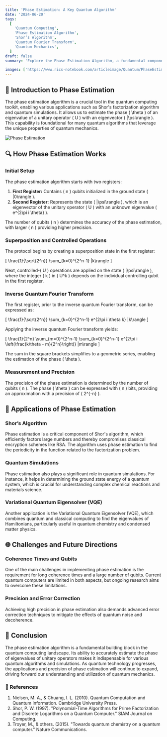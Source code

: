 ```yaml
---
title: 'Phase Estimation: A Key Quantum Algorithm'
date: '2024-06-20'
tags:
  [
    'Quantum Computing',
    'Phase Estimation Algorithm',
    'Shor’s Algorithm',
    'Quantum Fourier Transform',
    'Quantum Mechanics',
  ]
draft: false
summary: 'Explore the Phase Estimation Algorithm, a fundamental component in quantum computing. Understand its role in algorithms like Shors factorization and its significance in quantum simulations.'

images: ['https://www.rics-notebook.com/articleimage/Quantum/PhaseEstimation.png']
---
```


## 🌌 Introduction to Phase Estimation

The phase estimation algorithm is a crucial tool in the quantum computing toolkit, enabling various applications such as Shor's factorization algorithm and quantum simulations. It allows us to estimate the phase \( \theta \) of an eigenvalue of a unitary operator \( U \) with an eigenvector \( |\psi\rangle \). This capability is foundational for many quantum algorithms that leverage the unique properties of quantum mechanics.

![Phase Estimation](https://courses.xpro.mit.edu/assets/courseware/v1/20b9b2db52f7791b363e6fa007fcf435/asset-v1:xPRO+QCFx2+R17+type@asset+block/PhaseEst.jpg)

## 🔍 How Phase Estimation Works

### Initial Setup

The phase estimation algorithm starts with two registers:
1. **First Register:** Contains \( n \) qubits initialized in the ground state \( |0\rangle \).
2. **Second Register:** Represents the state \( |\psi\rangle \), which is an eigenvector of the unitary operator \( U \) with an unknown eigenvalue \( e^{2\pi i \theta} \).

The number of qubits \( n \) determines the accuracy of the phase estimation, with larger \( n \) providing higher precision.

### Superposition and Controlled Operations

The protocol begins by creating a superposition state in the first register:

\[ \frac{1}{\sqrt{2^n}} \sum_{k=0}^{2^n-1} |k\rangle \]

Next, controlled-\( U \) operations are applied on the state \( |\psi\rangle \), where the integer \( k \) in \( U^k \) depends on the individual controlling qubit in the first register.

### Inverse Quantum Fourier Transform

The first register, prior to the inverse quantum Fourier transform, can be expressed as:

\[ \frac{1}{\sqrt{2^n}} \sum_{k=0}^{2^n-1} e^{2\pi i \theta k} |k\rangle \]

Applying the inverse quantum Fourier transform yields:

\[ \frac{1}{2^n} \sum_{m=0}^{2^n-1} \sum_{k=0}^{2^n-1} e^{2\pi i \left(\frac{k\theta - m}{2^n}\right)} |m\rangle \]

The sum in the square brackets simplifies to a geometric series, enabling the estimation of the phase \( \theta \).

### Measurement and Precision

The precision of the phase estimation is determined by the number of qubits \( n \). The phase \( \theta \) can be expressed with \( n \) bits, providing an approximation with a precision of \( 2^{-n} \).

## 🌟 Applications of Phase Estimation

### Shor’s Algorithm

Phase estimation is a critical component of Shor's algorithm, which efficiently factors large numbers and thereby compromises classical encryption schemes like RSA. The algorithm uses phase estimation to find the periodicity in the function related to the factorization problem.

### Quantum Simulations

Phase estimation also plays a significant role in quantum simulations. For instance, it helps in determining the ground state energy of a quantum system, which is crucial for understanding complex chemical reactions and materials science.

### Variational Quantum Eigensolver (VQE)

Another application is the Variational Quantum Eigensolver (VQE), which combines quantum and classical computing to find the eigenvalues of Hamiltonians, particularly useful in quantum chemistry and condensed matter physics.

## 🌐 Challenges and Future Directions

### Coherence Times and Qubits

One of the main challenges in implementing phase estimation is the requirement for long coherence times and a large number of qubits. Current quantum computers are limited in both aspects, but ongoing research aims to overcome these limitations.

### Precision and Error Correction

Achieving high precision in phase estimation also demands advanced error correction techniques to mitigate the effects of quantum noise and decoherence.

## 📜 Conclusion

The phase estimation algorithm is a fundamental building block in the quantum computing landscape. Its ability to accurately estimate the phase of eigenvalues of unitary operators makes it indispensable for various quantum algorithms and simulations. As quantum technology progresses, the applications and precision of phase estimation will continue to expand, driving forward our understanding and utilization of quantum mechanics.

### 📜 References

1. Nielsen, M. A., & Chuang, I. L. (2010). Quantum Computation and Quantum Information. Cambridge University Press.
2. Shor, P. W. (1997). "Polynomial-Time Algorithms for Prime Factorization and Discrete Logarithms on a Quantum Computer." SIAM Journal on Computing.
3. Troyer, M., & others. (2015). "Towards quantum chemistry on a quantum computer." Nature Communications.
